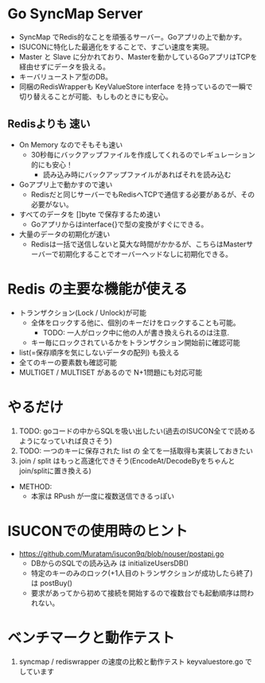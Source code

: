 # Go SyncMap Server

- SyncMap でRedis的なことを頑張るサーバー。Goアプリの上で動かす。
- ISUCONに特化した最適化をすることで、すごい速度を実現。
- Master と Slave に分かれており、Masterを動かしているGoアプリはTCPを経由せずにデータを扱える。
- キーバリューストア型のDB。
- 同梱のRedisWrapperも KeyValueStore interface を持っているので一瞬で切り替えることが可能、もしものときにも安心。


## Redisよりも 速い
- On Memory なのでそもそも速い
  - 30秒毎にバックアップファイルを作成してくれるのでレギュレーション的にも安心！
    -  読み込み時にバックアップファイルがあればそれを読み込む
- Goアプリ上で動かすので速い
  - Redisだと同じサーバーでもRedisへTCPで通信する必要があるが、その必要がない。
- すべてのデータを []byte で保存するため速い
  - Goアプリからはinterface{}で型の変換がすぐにできる。
- 大量のデータの初期化が速い
  - Redisは一括で送信しないと莫大な時間がかかるが、こちらはMasterサーバーで初期化することでオーバーヘッドなしに初期化できる。

# Redis の主要な機能が使える
- トランザクション(Lock / Unlock)が可能
  - 全体をロックする他に、個別のキーだけをロックすることも可能。
    - TODO: 一人がロック中に他の人が書き換えられるのは注意.
  - キー毎にロックされているかをトランザクション開始前に確認可能
- list(=保存順序を気にしないデータの配列) も扱える
- 全てのキーの要素数も確認可能
- MULTIGET / MULTISET があるので N+1問題にも対応可能


# やるだけ
1. TODO: goコードの中からSQLを吸い出したい(過去のISUCON全てで読めるようになっていれば良さそう)
1. TODO: 一つのキーに保存された list の 全てを一括取得も実装しておきたい
1. join / split はもっと高速化できそう(EncodeAt/DecodeByをちゃんとjoin/splitに置き換える)
- METHOD:
  - 本家は RPush が一度に複数送信できるっぽい
# ISUCONでの使用時のヒント
- https://github.com/Muratam/isucon9q/blob/nouser/postapi.go
  - DBからのSQLでの読み込み は initializeUsersDB()
  - 特定のキーのみのロック(+1人目のトランザクションが成功したら終了) は postBuy()
  - 要求があってから初めて接続を開始するので複数台でも起動順序は問われない。


# ベンチマークと動作テスト
1. syncmap / rediswrapper の速度の比較と動作テスト keyvaluestore.go でしています
